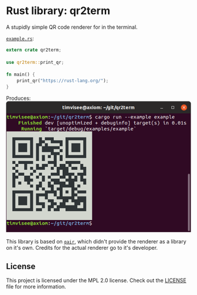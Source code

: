 # Rust library: qr2term
A stupidly simple QR code renderer for in the terminal.

[`example.rs`](./example/example.rs):
```rust
extern crate qr2term;

use qr2term::print_qr;

fn main() {
    print_qr("https://rust-lang.org/");
}
```

Produces:
![qr2term example screenshot](./res/qr2term-example.png)

This library is based on [`qair`](https://code.willemp.be/willem/qair),
which didn't provide the renderer as a library on it's own.
Credits for the actual renderer go to it's developer.

## License
This project is licensed under the MPL 2.0 license.
Check out the [LICENSE](LICENSE) file for more information.
